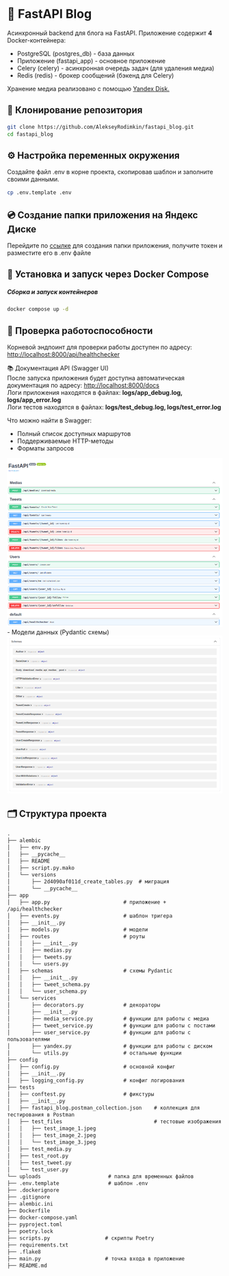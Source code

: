 # 📝 FastAPI Blog

Асинхронный backend для блога на FastAPI.
Приложение содержит **4** Docker-контейнера:
- PostgreSQL (postgres_db) - база данных
- Приложение (fastapi_app) - основное приложение
- Celery (celery) - асинхронная очередь задач (для удаления медиа)
- Redis (redis) - брокер сообщений (бэкенд для Celery)

Хранение медиа реализовано с помощью [Yandex Disk.](https://yandex.ru/dev/disk-api/doc/ru/concepts/quickstart "API Диска")   

## 📁 Клонирование репозитория
```bash
git clone https://github.com/AlekseyRodimkin/fastapi_blog.git
cd fastapi_blog
```

## ⚙️ Настройка переменных окружения
Создайте файл .env в корне проекта, скопировав шаблон и заполните своими данными.
```bash
cp .env.template .env
```

## 💿 Создание папки приложения на Яндекс Диске
Перейдите по [ссылке](https://oauth.yandex.ru/client/new/ "Создание приложения") для создания папки приложения, получите токен и разместите его в .env файле

## 🐳 Установка и запуск через Docker Compose
##### Сборка и запуск контейнеров

```bash
docker compose up -d
```

## 🔨 Проверка работоспособности
Корневой эндпоинт для проверки работы доступен по адресу: <http://localhost:8000/api/healthchecker>

📚 Документация API (Swagger UI)  
После запуска приложения будет доступна автоматическая документация по адресу:
<http://localhost:8000/docs>  
Логи приложения находятся в файлах:  **logs/app_debug.log, logs/app_error.log**  
Логи тестов находятся в файлах:  **logs/test_debug.log, logs/test_error.log**  

Что можно найти в Swagger:
- Полный список доступных маршрутов
- Поддерживаемые HTTP-методы
- Форматы запросов
<img src="https://github.com/AlekseyRodimkin/fastapi_blog/blob/main/README/routes.png" width="700">
- Модели данных (Pydantic схемы)
<img src="https://github.com/AlekseyRodimkin/fastapi_blog/blob/main/README/schemas.png" width="700">

## 🗂 Структура проекта
```text
.
├── alembic                                 
│   ├── env.py
│   ├── __pycache__
│   ├── README
│   ├── script.py.mako
│   └── versions
│       ├── 2d4090af011d_create_tables.py  # миграция
│       └── __pycache__
├── app
│   ├── app.py                        # приложение + /api/healthchecker
│   ├── events.py                     # шаблон тригера
│   ├── __init__.py
│   ├── models.py                     # модели
│   ├── routes                        # роуты
│   │   ├── __init__.py
│   │   ├── medias.py                      
│   │   ├── tweets.py
│   │   └── users.py
│   ├── schemas                       # схемы Pydantic
│   │   ├── __init__.py
│   │   ├── tweet_schema.py
│   │   └── user_schema.py
│   └── services
│       ├── decorators.py             # декораторы
│       ├── __init__.py
│       ├── media_service.py          # функции для работы с медиа
│       ├── tweet_service.py          # функции для работы с постами
│       ├── user_service.py           # функции для работы с пользователями
│       ├── yandex.py                 # функции для работы с диском
│       └── utils.py                  # остальные функции
├── config
│   ├── config.py                     # основной конфиг
│   ├── __init__.py
│   ├── logging_config.py             # конфиг логирования
├── tests
│   ├── conftest.py                   # фикстуры
│   ├── __init__.py
│   ├── fastapi_blog.postman_collection.json    # коллекция для тестирования в Postman
│   ├── test_files                              # тестовые изображения
│   │   ├── test_image_1.jpeg
│   │   ├── test_image_2.jpeg
│   │   └── test_image_3.jpeg
│   ├── test_media.py
│   ├── test_root.py
│   ├── test_tweet.py
│   └── test_user.py
└── uploads                      # папка для временных файлов
├── .env.template                # шаблон .env
├── .dockerignore          
├── .gitignore
├── alembic.ini
├── Dockerfile
├── docker-compose.yaml
├── pyproject.toml
├── poetry.lock
├── scripts.py                  # скрипты Poetry
├── requirements.txt
├── .flake8
├── main.py                     # точка входа в приложение
├── README.md
```
